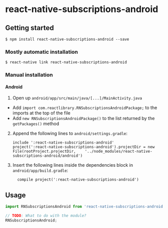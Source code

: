 
# react-native-subscriptions-android

## Getting started

`$ npm install react-native-subscriptions-android --save`

### Mostly automatic installation

`$ react-native link react-native-subscriptions-android`

### Manual installation


#### Android

1. Open up `android/app/src/main/java/[...]/MainActivity.java`
  - Add `import com.reactlibrary.RNSubscriptionsAndroidPackage;` to the imports at the top of the file
  - Add `new RNSubscriptionsAndroidPackage()` to the list returned by the `getPackages()` method
2. Append the following lines to `android/settings.gradle`:
  	```
  	include ':react-native-subscriptions-android'
  	project(':react-native-subscriptions-android').projectDir = new File(rootProject.projectDir, 	'../node_modules/react-native-subscriptions-android/android')
  	```
3. Insert the following lines inside the dependencies block in `android/app/build.gradle`:
  	```
      compile project(':react-native-subscriptions-android')
  	```


## Usage
```javascript
import RNSubscriptionsAndroid from 'react-native-subscriptions-android';

// TODO: What to do with the module?
RNSubscriptionsAndroid;
```
  